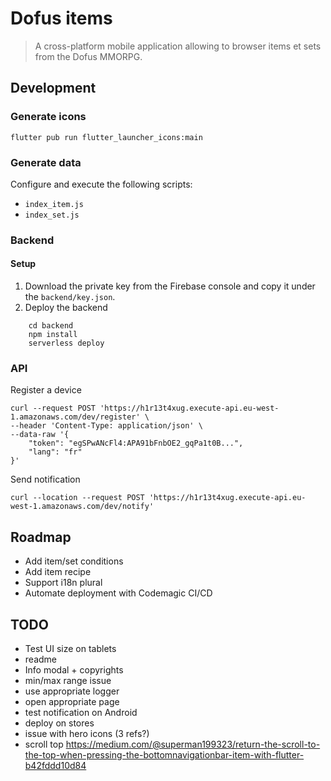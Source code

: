 # Dofus items
> A cross-platform mobile application allowing to browser items et sets from the Dofus MMORPG.

## Development

### Generate icons
```
flutter pub run flutter_launcher_icons:main
```

### Generate data
Configure and execute the following scripts:
* `index_item.js`
* `index_set.js`

### Backend

#### Setup
1. Download the private key from the Firebase console and copy it under the `backend/key.json`.
2. Deploy the backend
```
    cd backend
    npm install
    serverless deploy
```

### API
Register a device
```
curl --request POST 'https://h1r13t4xug.execute-api.eu-west-1.amazonaws.com/dev/register' \
--header 'Content-Type: application/json' \
--data-raw '{
	"token": "egSPwANcFl4:APA91bFnbOE2_gqPa1t0B...",
	"lang": "fr"
}'
```

Send notification
```
curl --location --request POST 'https://h1r13t4xug.execute-api.eu-west-1.amazonaws.com/dev/notify'
```

## Roadmap
- Add item/set conditions
- Add item recipe
- Support i18n plural
- Automate deployment with Codemagic CI/CD

## TODO
- Test UI size on tablets
- readme
- Info modal + copyrights
- min/max range issue
- use appropriate logger
- open appropriate page
- test notification on Android
- deploy on stores
- issue with hero icons (3 refs?)
- scroll top
https://medium.com/@superman199323/return-the-scroll-to-the-top-when-pressing-the-bottomnavigationbar-item-with-flutter-b42fddd10d84
